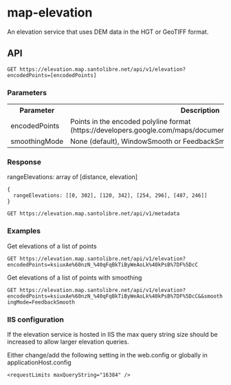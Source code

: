 # map-elevation

An elevation service that uses DEM data in the HGT or GeoTIFF format.

## API

```GET https://elevation.map.santolibre.net/api/v1/elevation?encodedPoints=[encodedPoints]```

### Parameters

<table>
    <tr>
      <th>Parameter</th>
      <th>Description</th>
    </tr>
    <tr>
	  <td>encodedPoints</td>
      <td>Points in the encoded polyline format (https://developers.google.com/maps/documentation/utilities/polylinealgorithm)</td>
    </tr>
    <tr>
      <td>smoothingMode</td>
      <td>None (default), WindowSmooth or FeedbackSmooth</td>
    </tr>
</table>

### Response

rangeElevations: array of [distance, elevation]

```
{
  rangeElevations: [[0, 302], [120, 342], [254, 296], [487, 246]]
}
```

```GET https://elevation.map.santolibre.net/api/v1/metadata```

### Examples

Get elevations of a list of points

```GET https://elevation.map.santolibre.net/api/v1/elevation?encodedPoints=ksiuxAe%60nzN_%40qFqBkTiByWeAoLk%40kPsB%7DF%5DcC```

Get elevations of a list of points with smoothing

```GET https://elevation.map.santolibre.net/api/v1/elevation?encodedPoints=ksiuxAe%60nzN_%40qFqBkTiByWeAoLk%40kPsB%7DF%5DcC&&smoothingMode=FeedbackSmooth```

### IIS configuration

If the elevation service is hosted in IIS the max query string size should be increased to allow larger elevation queries.

Either change/add the following setting in the web.config or globally in applicationHost.config

```<requestLimits maxQueryString="16384" />```

